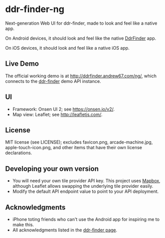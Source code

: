 # ddr-finder-ng
Next-generation Web UI for ddr-finder, made to look and feel like a native app.

On Android devices, it should look and feel like the native [DdrFinder](https://github.com/Andrew67/DdrFinder) app.

On iOS devices, it should look and feel like a native iOS app.

## Live Demo
The official working demo is at http://ddrfinder.andrew67.com/ng/, which connects to the [ddr-finder](https://github.com/Andrew67/ddr-finder) demo API instance.

## UI
* Framework: Onsen UI 2; see https://onsen.io/v2/.
* Map view: Leaflet; see http://leafletjs.com/.

## License
MIT license (see LICENSE); excludes favicon.png, arcade-machine.jpg, apple-touch-icon.png,
and other items that have their own license declarations.

## Developing your own version
* You will need your own tile provider API key. This project uses [Mapbox](https://www.mapbox.com/), although Leaflet allows swapping the underlying tile provider easily.
* Modify the default API endpoint value to point to your API deployment.

## Acknowledgments
* iPhone toting friends who can't use the Android app for inspiring me to make this.
* All acknowledgments listed in the [ddr-finder page](https://github.com/Andrew67/ddr-finder#acknowledgments).

